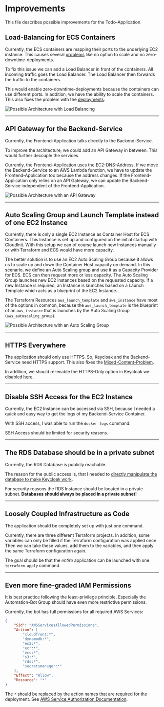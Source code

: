 # Improvements

This file describes possible improvements for the Todo-Application.

## Load-Balancing for ECS Containers

Currently, the ECS containers are mapping their ports to the underlying EC2 instance. This causes several [problems](LEARNINGS.md#ecs-port-mappings-deployments-and-scaling) like no option to scale and no zero-downtime-deployments.

To fix this issue we can add a Load Balancer in front of the containers. All incoming traffic goes the Load Balancer. The Load Balancer then forwards the traffic to the containers.

This would enable zero-downtime-deployments because the containers can use different ports. In addition, we have the ability to scale the containers. This also fixes the problem with the [deployments](LEARNINGS.md#ecs-port-mappings-deployments-and-scaling).

![Possible Architecture with Load Balancing](../06.Final-Presentation/Improvement-Load-Balancing.svg)

-----

## API Gateway for the Backend-Service

Currently, the Frontend-Application talks directly to the Backend-Service.

To improve the architecture, we could add an API Gateway in between. This would further decouple the services.

Currently, the Frontend-Application uses the EC2-DNS-Address. If we move the Backend-Service to an AWS Lambda function, we have to update the Frontend-Application too because the address changes. If the Frontend-Application only relies on an API Gateway, we can update the Backend-Service independent of the Frontend-Application.

![Possible Architecture with an API Gateway](../06.Final-Presentation/Improvements-API-Gateway.svg)

-----

## Auto Scaling Group and Launch Template instead of one EC2 Instance

Currently, there is only a single EC2 Instance as Container Host for ECS Containers. This Instance is set up and configured on the initial startup with CloudInit. With this setup we can of course launch new Instances manually or with Terraform and ECS would have more capacity.

The better solution is to use an EC2 Auto Scaling Group because it allows us to scale up and down the Container Host capacity on demand. In this scenario, we define an Auto Scaling group and use it as a Capacity Provider for ECS. ECS can then request more or less capacity. The Auto Scaling Group launches new EC2 Instances based on the requested capacity. If a new Instance is required, an Instance is launches based on a Launch Template which acts as a blueprint of the EC2 Instance.

The Terraform Resources `aws_launch_template` and `aws_instance` have most of the options in common, because the `aws_launch_template` is the blueprint of an `aws_instance` that is launches by the Auto Scaling Group (`aws_autoscaling_group`).

![Possible Architecture with an Auto Scaling Group](../06.Final-Presentation/Improvement-ASG.svg)

-----

## HTTPS Everywhere

The application should only use HTTPS. So, Keycloak and the Backend-Service need HTTPS support. This also fixes the [Mixed-Content-Problem](LEARNINGS.md#http--https---mixed-content).

In addition, we should re-enable the HTTPS-Only option in Keycloak we disabled [here](../04.AWS-Setup/README.md#7-disable-keycloak-https).

-----

## Disable SSH Access for the EC2 Instance

Currently, the EC2 Instance can be accessed via SSH, because I needed a quick and easy way to get the logs of my Backend-Service Container.

With SSH access, I was able to run the `docker logs` command.

SSH Access should be limited for security reasons.

-----

## The RDS Database should be in a private subnet

Currently, the RDS Database is publicly reachable.

The reason for the public access is, that I needed to [directly manipulate the database to make Keycloak work](../04.AWS-Setup/README.md#7-disable-keycloak-https).

For security reasons the RDS Instance should be located in a private subnet. **Databases should always be placed in a private subnet!**

-----

## Loosely Coupled Infrastructure as Code

The application should be completely set up with just one command.

Currently, there are three different Terraform projects. In addition, some variables can only be filled if the Terraform configuration was applied once. Then we can take these values, add them to the variables, and then apply the same Terraform configuration again.

The goal should be that the _entire_ application can be launched with one `terraform apply` command.

-----

## Even more fine-graded IAM Permissions

It is best practice following the least-privilege principle. Especially the Automation-Bot Group should have even more restrictive permissions.

Currently, the bot has full permissions for all required AWS Services:

```json
{
    "Sid": "AWSServicesAllowedPermissions",
    "Action": [
        "cloudfront:*",
        "dynamodb:*",
        "ec2:*",
        "ecr:*",
        "ecs:*",
        "s3:*",
        "rds:*",
        "secretsmanager:*"
    ],
    "Effect": "Allow",
    "Resource": "*"
}
```

The `*` should be replaced by the action names that are required for the deployment. See [AWS Service Authorization Documentation](https://docs.aws.amazon.com/service-authorization/latest/reference/reference_policies_actions-resources-contextkeys.html).
